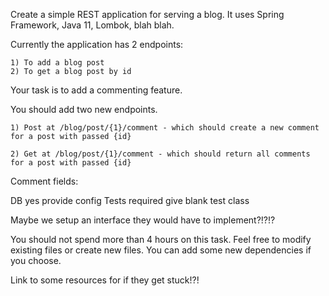 Create a simple REST application for serving a blog.
It uses Spring Framework, Java 11, Lombok, blah blah.

Currently the application has 2 endpoints:
    
    1) To add a blog post
    2) To get a blog post by id
       
Your task is to add a commenting feature.

You should add two new endpoints.

    1) Post at /blog/post/{1}/comment - which should create a new comment for a post with passed {id}
    
    2) Get at /blog/post/{1}/comment - which should return all comments for a post with passed {id}

Comment fields:

DB yes provide config
Tests required give blank test class

Maybe we setup an interface they would have to implement?!?!?

You should not spend more than 4 hours on this task.
Feel free to modify existing files or create new files.  You can add some new dependencies if you choose.

Link to some resources for if they get stuck!?!
